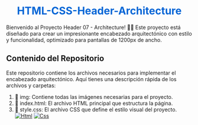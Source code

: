 <h1 align="center" style="color: #0366d6;">
   HTML-CSS-Header-Architecture
</h1>

Bienvenido al Proyecto Header 07 - Architecture! 🏡🎨 Este proyecto está diseñado para crear un impresionante encabezado arquitectónico con estilo y funcionalidad, optimizado para pantallas de 1200px de ancho.

## Contenido del Repositorio

Este repositorio contiene los archivos necesarios para implementar el encabezado arquitectónico. Aquí tienes una descripción rápida de los archivos y carpetas:

1. 📂 img: Contiene todas las imágenes necesarias para el proyecto.
2. 📄 index.html: El archivo HTML principal que estructura la página.
3. 📄 style.css: El archivo CSS que define el estilo visual del proyecto. [![Html](https://img.shields.io/badge/HTML-white?style=for-the-badge&logo=html5&logoColor=white&labelColor=black&color=%23E34F26)]() [![Css](https://img.shields.io/badge/css-white?style=for-the-badge&logo=css3&logoColor=white&labelColor=black&color=blue)]()
